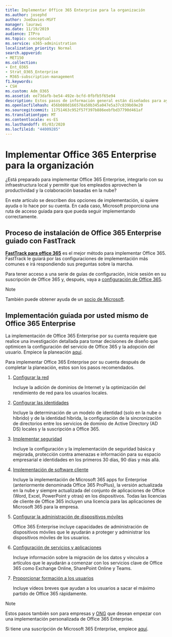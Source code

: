 ```yaml
---
title: Implementar Office 365 Enterprise para la organización
ms.author: josephd
author: JoeDavies-MSFT
manager: laurawi
ms.date: 11/19/2019
audience: ITPro
ms.topic: conceptual
ms.service: o365-administration
localization_priority: Normal
search.appverid:
- MET150
ms.collection:
- Ent_O365
- Strat_O365_Enterprise
- M365-subscription-management
f1.keywords:
- CSH
ms.custom: Adm_O365
ms.assetid: ee73dafb-be54-492e-bcfd-0fbfb5f65e94
description: Estos pasos de información general están diseñados para ayudarle a configurar su red, a crear sus identidades, a implementar Microsoft 365 apps for Enterprise, a migrar los datos y ayudar a las personas de su organización a empezar a usar Office 365.
ms.openlocfilehash: 456b080d166578a50b345a047e5a37c839b69e20
ms.sourcegitcommit: 11751463c952f57f397b886eebfbd37790d461af
ms.translationtype: MT
ms.contentlocale: es-ES
ms.lasthandoff: 05/03/2020
ms.locfileid: "44009285"
---
```

# <a name="deploy-office-365-enterprise-for-your-organization"></a>Implementar Office 365 Enterprise para la organización

¿Está preparado para implementar Office 365 Enterprise, integrarlo con su infraestructura local y permitir que los empleados aprovechen la productividad y la colaboración basadas en la nube?

En este artículo se describen dos opciones de implementación, si quiere ayuda o lo hace por su cuenta. En cada caso, Microsoft proporciona una ruta de acceso guiada para que pueda seguir implementando correctamente.

## <a name="guided-office-365-enterprise-setup-process-with-fasttrack"></a>Proceso de instalación de Office 365 Enterprise guiado con FastTrack

**[FastTrack para office 365](https://docs.microsoft.com/fasttrack/O365-fasttrack-benefit-for-office-365)** es el mejor método para implementar Office 365. FastTrack le guiará por las configuraciones de implementación más comunes e irá respondiendo sus preguntas sobre la marcha. 

Para tener acceso a una serie de guías de configuración, inicie sesión en su suscripción de Office 365 y, después, vaya a [configuración de Office 365](https://aka.ms/o365fasttrack).

>[!Note]
>También puede obtener ayuda de un [socio de Microsoft](https://www.microsoft.com/solution-providers/home).
>

## <a name="do-it-yourself-guided-deployment-of-office-365-enterprise"></a>Implementación guiada por usted mismo de Office 365 Enterprise

La implementación de Office 365 Enterprise por su cuenta requiere que realice una investigación detallada para tomar decisiones de diseño que optimicen la configuración del servicio de Office 365 y la adopción del usuario. Empiece la planeación [aquí](get-your-organization-ready-for-office-365.md).

Para implementar Office 365 Enterprise por su cuenta después de completar la planeación, estos son los pasos recomendados.

1. [Configurar la red](set-up-network-for-office-365.md)

   Incluye la adición de dominios de Internet y la optimización del rendimiento de red para los usuarios locales.
 
2. [Configurar las identidades](protect-your-global-administrator-accounts.md)

   Incluye la determinación de un modelo de identidad (solo en la nube o híbrido) y de la identidad híbrida, la configuración de la sincronización de directorios entre los servicios de dominio de Active Directory (AD DS) locales y la suscripción a Office 365.

3. [Implementar seguridad](https://docs.microsoft.com/office365/securitycompliance/security-roadmap)

   Incluye la configuración y la implementación de seguridad básica y mejorada, protección contra amenazas e información para su espacio empresarial e identidades en los primeros 30 días, 90 días y más allá.
 
4. [Implementación de software cliente](https://docs.microsoft.com/DeployOffice/deployment-guide-microsoft-365-apps)

   Incluye la implementación de Microsoft 365 apps for Enterprise (anteriormente denominada Office 365 ProPlus), la versión actualizada en la nube y siempre actualizada del conjunto de aplicaciones de Office (Word, Excel, PowerPoint y otras) en los dispositivos. Todas las licencias de cliente de Office 365 incluyen una licencia para las aplicaciones de Microsoft 365 para la empresa.
 
5. [Configurar la administración de dispositivos móviles](https://support.office.com/article/set-up-mobile-device-management-mdm-in-office-365-dd892318-bc44-4eb1-af00-9db5430be3cd)

   Office 365 Enterprise incluye capacidades de administración de dispositivos móviles que le ayudarán a proteger y administrar los dispositivos móviles de los usuarios.
 
6. [Configuración de servicios y aplicaciones](configure-services-and-applications.md)

   Incluye información sobre la migración de los datos y vínculos a artículos que le ayudarán a comenzar con los servicios clave de Office 365 como Exchange Online, SharePoint Online y Teams.
 
7. [Proporcionar formación a los usuarios](https://docs.microsoft.com/office365/admin/admin-overview/get-started-with-office-365#training-resources-for-your-users)

   Incluye vídeos breves que ayudan a los usuarios a sacar el máximo partido de Office 365 rápidamente.
 

>[!Note]
>Estos pasos también son para empresas y [ONG](https://go.microsoft.com/fwlink/?LinkId=627221) que desean empezar con una implementación personalizada de Office 365 Enterprise. 
>

Si tiene una suscripción de Microsoft 365 Enterprise, empiece [aquí](https://docs.microsoft.com/microsoft-365/enterprise/deploy-microsoft-365-enterprise).
